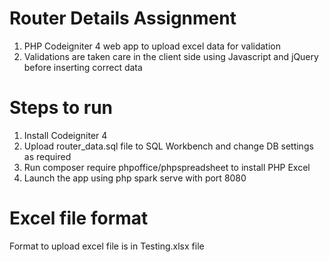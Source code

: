 # Router Details Assignment
1. PHP Codeigniter 4 web app to upload excel data for validation
2. Validations are taken care in the client side using Javascript and jQuery before inserting correct data

# Steps to run
1. Install Codeigniter 4
2. Upload router_data.sql file to SQL Workbench and change DB settings as required
3. Run composer require phpoffice/phpspreadsheet to install PHP Excel
4. Launch the app using php spark serve with port 8080

# Excel file format
Format to upload excel file is in Testing.xlsx file